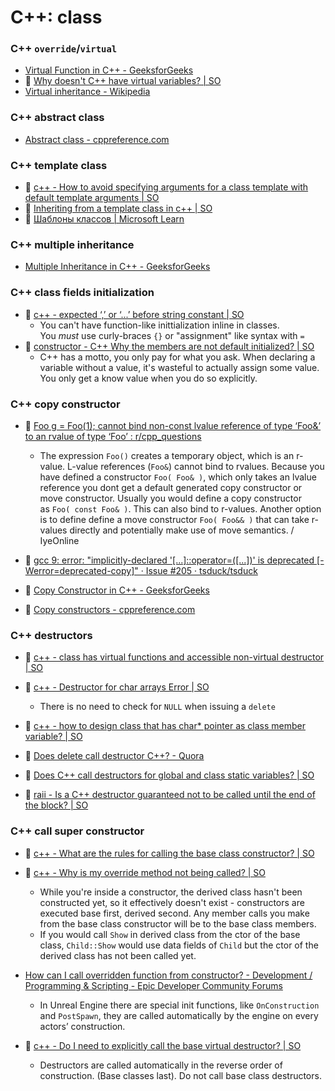 # C++: class

### C++ `override`/`virtual`

- [Virtual Function in C++ - GeeksforGeeks](https://www.geeksforgeeks.org/virtual-function-cpp/)
- :speech_balloon: [Why doesn't C++ have virtual variables? | SO](https://stackoverflow.com/questions/3248255/why-doesnt-c-have-virtual-variables)
- [Virtual inheritance - Wikipedia](https://en.wikipedia.org/wiki/Virtual_inheritance)

### C++ abstract class

- [Abstract class - cppreference.com](https://en.cppreference.com/w/cpp/language/abstract_class)

### C++ template class

- :speech_balloon: [c++ - How to avoid specifying arguments for a class template with default template arguments | SO](https://stackoverflow.com/questions/15373823/how-to-avoid-specifying-arguments-for-a-class-template-with-default-template-arg)
- :speech_balloon: [Inheriting from a template class in c++ | SO](https://stackoverflow.com/questions/8810224/inheriting-from-a-template-class-in-c)
- :beginner: [Шаблоны классов | Microsoft Learn](https://learn.microsoft.com/ru-ru/cpp/cpp/class-templates?view=msvc-170)

### C++ multiple inheritance

- [Multiple Inheritance in C++ - GeeksforGeeks](https://www.geeksforgeeks.org/multiple-inheritance-in-c/)

### C++ class fields initialization

- :speech_balloon: [c++ - expected ‘,’ or ‘...’ before string constant | SO](https://stackoverflow.com/questions/65353809/expected-or-before-string-constant)
	- You can't have function-like inittialization inline in classes. You _must_ use curly-braces `{}` or "assignment" like syntax with `=`
- :speech_balloon: [constructor - C++ Why the members are not default initialized? | SO](https://stackoverflow.com/questions/66646883/c-why-the-members-are-not-default-initialized)
	- C++ has a motto, you only pay for what you ask. When declaring a variable without a value, it's wasteful to actually assign some value. You only get a know value when you do so explicitly.

### C++ copy constructor

- :speech_balloon: [Foo g = Foo(1); cannot bind non-const lvalue reference of type ‘Foo&’ to an rvalue of type ‘Foo’ : r/cpp\_questions](https://www.reddit.com/r/cpp_questions/comments/120hi15/foo_g_foo1_cannot_bind_nonconst_lvalue_reference/)
	- The expression `Foo()` creates a temporary object, which is an r-value. L-value references (`Foo&`) cannot bind to rvalues. Because you have defined a constructor `Foo( Foo& )`, which only takes an lvalue reference you dont get a default generated copy constructor or move constructor. Usually you would define a copy constructor as `Foo( const Foo& )`. This can also bind to r-values. Another option is to define define a move constructor `Foo( Foo&& )` that can take r-values directly and potentially make use of move semantics. / IyeOnline

- :speech_balloon: [gcc 9: error: "implicitly-declared '\[...\]::operator=(\[...\])' is deprecated \[-Werror=deprecated-copy\]" · Issue #205 · tsduck/tsduck](https://github.com/tsduck/tsduck/issues/205)

- :beginner: [Copy Constructor in C++ - GeeksforGeeks](https://www.geeksforgeeks.org/copy-constructor-in-cpp/)

- :beginner: [Copy constructors - cppreference.com](https://en.cppreference.com/w/cpp/language/copy_constructor)

### C++ destructors

- :speech_balloon: [c++ - class has virtual functions and accessible non-virtual destructor | SO](https://stackoverflow.com/questions/5827719/class-has-virtual-functions-and-accessible-non-virtual-destructor)

- :speech_balloon: [c++ - Destructor for char arrays Error | SO](https://stackoverflow.com/questions/24685133/destructor-for-char-arrays-error)
	- There is no need to check for `NULL` when issuing a `delete`

- :speech_balloon: [c++ - how to design class that has char\* pointer as class member variable? | SO](https://stackoverflow.com/questions/36020149/how-to-design-class-that-has-char-pointer-as-class-member-variable)

- :speech_balloon: [Does delete call destructor C++? - Quora](https://www.quora.com/Does-delete-call-destructor-C)

- :speech_balloon: [Does C++ call destructors for global and class static variables? | SO](https://stackoverflow.com/questions/2204608/does-c-call-destructors-for-global-and-class-static-variables)

- :speech_balloon: [raii - Is a C++ destructor guaranteed not to be called until the end of the block? | SO](https://stackoverflow.com/questions/2087600/is-a-c-destructor-guaranteed-not-to-be-called-until-the-end-of-the-block/2088114#2088114)

### C++ call super constructor

- :speech_balloon: [c++ - What are the rules for calling the base class constructor? | SO](https://stackoverflow.com/questions/120876/what-are-the-rules-for-calling-the-base-class-constructor)

- :speech_balloon: [c++ - Why is my override method not being called? | SO](https://stackoverflow.com/questions/42149093/why-is-my-override-method-not-being-called)
	- While you're inside a constructor, the derived class hasn't been constructed yet, so it effectively doesn't exist - constructors are executed base first, derived second. Any member calls you make from the base class constructor will be to the base class members.
	- If you would call `Show` in derived class from the ctor of the base class, `Child::Show` would use data fields of `Child` but the ctor of the derived class has not been called yet.

- [How can I call overridden function from constructor? - Development / Programming & Scripting - Epic Developer Community Forums](https://forums.unrealengine.com/t/how-can-i-call-overridden-function-from-constructor/287695)
	- In Unreal Engine there are special init functions, like `OnConstruction` and `PostSpawn`, they are called automatically by the engine on every actors’ construction.

- :speech_balloon: [c++ - Do I need to explicitly call the base virtual destructor? | SO](https://stackoverflow.com/questions/677620/do-i-need-to-explicitly-call-the-base-virtual-destructor)
	- Destructors are called automatically in the reverse order of construction. (Base classes last). Do not call base class destructors.